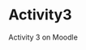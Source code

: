 # Activity3
Activity 3 on Moodle

<form action="/singup" method="POST">
    <!-- This is a form element -->
</form>

